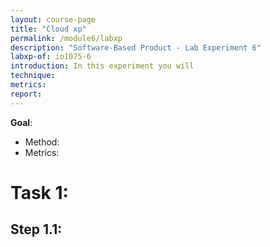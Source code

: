 ```yaml
---
layout: course-page
title: "Cloud xp"
permalink: /module6/labxp
description: "Software-Based Product - Lab Experiment 6"
labxp-of: io1075-6
introduction: In this experiment you will 
technique:
metrics:
report:
---
```


**Goal**: 

* Method: 
* Metrics: 

# Task 1:

## Step 1.1:
